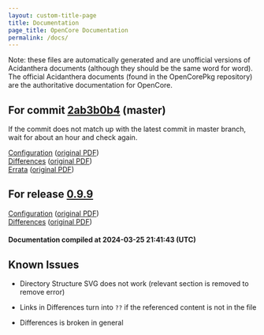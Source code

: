 ```yaml
---
layout: custom-title-page
title: Documentation
page_title: OpenCore Documentation
permalink: /docs/
---
```

Note: these files are automatically generated and are unofficial versions of Acidanthera documents (although they should be the same word for word). The official Acidanthera documents (found in the OpenCorePkg repository) are the authoritative documentation for OpenCore.

## For commit [2ab3b0b4](https://github.com/acidanthera/OpenCorePkg/tree/2ab3b0b4c0516da7ef39a1484ac04e7c2db0b13e) (master)

If the commit does not match up with the latest commit in master branch, wait for about an hour and check again.

[Configuration](latest/Configuration.html) ([original PDF](https://github.com/acidanthera/OpenCorePkg/blob/2ab3b0b4c0516da7ef39a1484ac04e7c2db0b13e/Docs/Configuration.pdf))
<br>
[Differences](latest/Differences.html) ([original PDF](https://github.com/acidanthera/OpenCorePkg/blob/2ab3b0b4c0516da7ef39a1484ac04e7c2db0b13e/Docs/Differences/Differences.pdf))
<br>
[Errata](latest/Errata.html) ([original PDF](https://github.com/acidanthera/OpenCorePkg/blob/2ab3b0b4c0516da7ef39a1484ac04e7c2db0b13e/Docs/Errata/Errata.pdf))

## For release [0.9.9](https://github.com/acidanthera/OpenCorePkg/tree/0.9.9)

[Configuration](release/Configuration.html) ([original PDF](https://github.com/acidanthera/OpenCorePkg/blob/0.9.9/Docs/Configuration.pdf))
<br>
[Differences](release/Differences.html) ([original PDF](https://github.com/acidanthera/OpenCorePkg/blob/0.9.9/Docs/Differences/Differences.pdf))

#### Documentation compiled at 2024-03-25 21:41:43 (UTC)

## Known Issues

* Directory Structure SVG does not work (relevant section is removed to remove error)

* Links in Differences turn into `??` if the referenced content is not in the file

* Differences is broken in general
